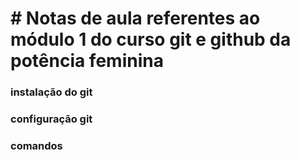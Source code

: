 # # Notas de aula referentes ao módulo 1 do curso git e github da potência feminina


### instalação do git

### configuração git


### comandos